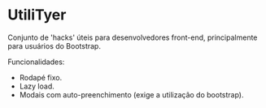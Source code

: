 # UtiliTyer

Conjunto de 'hacks' úteis para desenvolvedores front-end, principalmente para usuários do Bootstrap.

Funcionalidades:

* Rodapé fixo.
* Lazy load.
* Modais com auto-preenchimento (exige a utilização do bootstrap).
